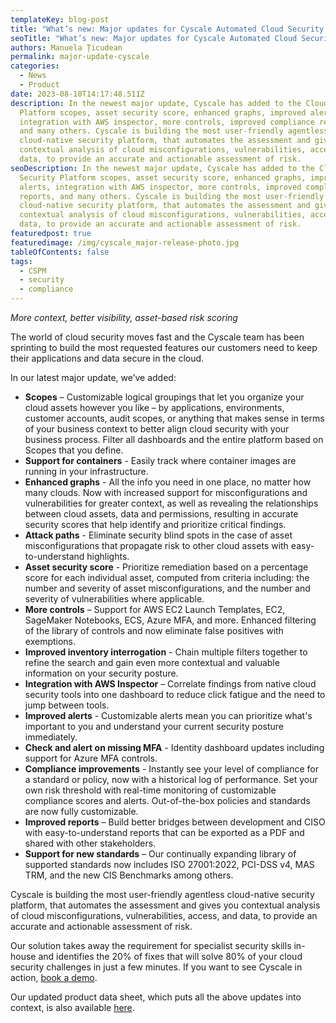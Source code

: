 ```yaml
---
templateKey: blog-post
title: "What’s new: Major updates for Cyscale Automated Cloud Security Platform"
seoTitle: "What’s new: Major updates for Cyscale Automated Cloud Security Platform"
authors: Manuela Țicudean
permalink: major-update-cyscale
categories:
  - News
  - Product
date: 2023-08-10T14:17:48.511Z
description: In the newest major update, Cyscale has added to the Cloud Security
  Platform scopes, asset security score, enhanced graphs, improved alerts,
  integration with AWS inspector, more controls, improved compliance reports,
  and many others. Cyscale is building the most user-friendly agentless
  cloud-native security platform, that automates the assessment and gives you
  contextual analysis of cloud misconfigurations, vulnerabilities, access, and
  data, to provide an accurate and actionable assessment of risk.
seoDescription: In the newest major update, Cyscale has added to the Cloud
  Security Platform scopes, asset security score, enhanced graphs, improved
  alerts, integration with AWS inspector, more controls, improved compliance
  reports, and many others. Cyscale is building the most user-friendly agentless
  cloud-native security platform, that automates the assessment and gives you
  contextual analysis of cloud misconfigurations, vulnerabilities, access, and
  data, to provide an accurate and actionable assessment of risk.
featuredpost: true
featuredimage: /img/cyscale_major-release-photo.jpg
tableOfContents: false
tags:
  - CSPM
  - security
  - compliance
---
```

*More context, better visibility, asset-based risk scoring*

The world of cloud security moves fast and the Cyscale team has been sprinting to build the most requested features our customers need to keep their applications and data secure in the cloud.

In our latest major update, we’ve added:

* **Scopes** – Customizable logical groupings that let you organize your cloud assets however you like – by applications, environments, customer accounts, audit scopes, or anything that makes sense in terms of your business context to better align cloud security with your business process. Filter all dashboards and the entire platform based on Scopes that you define.
* **Support for containers** - Easily track where container images are running in your infrastructure.
* **Enhanced graphs** - All the info you need in one place, no matter how many clouds. Now with increased support for misconfigurations and vulnerabilities for greater context, as well as revealing the relationships between cloud assets, data and permissions, resulting in accurate security scores that help identify and prioritize critical findings. 
* **Attack paths** - Eliminate security blind spots in the case of asset misconfigurations that propagate risk to other cloud assets with easy-to-understand highlights.
* **Asset security score** - Prioritize remediation based on a percentage score for each individual asset, computed from criteria including: the number and severity of asset misconfigurations, and the number and severity of vulnerabilities where applicable.
* **More controls** – Support for AWS EC2 Launch Templates, EC2, SageMaker Notebooks, ECS, Azure MFA, and more. Enhanced filtering of the library of controls and now eliminate false positives with exemptions.
* **Improved inventory interrogation** - Chain multiple filters together to refine the search and gain even more contextual and valuable information on your security posture.
* **Integration with AWS Inspector** – Correlate findings from native cloud security tools into one dashboard to reduce click fatigue and the need to jump between tools.
* **Improved alerts** - Customizable alerts mean you can prioritize what's important to you and understand your current security posture immediately.
* **Check and alert on missing MFA** - Identity dashboard updates including support for Azure MFA controls.
* **Compliance improvements** - Instantly see your level of compliance for a standard or policy, now with a historical log of performance. Set your own risk threshold with real-time monitoring of customizable compliance scores and alerts. Out-of-the-box policies and standards are now fully customizable.
* **Improved reports** – Build better bridges between development and CISO with easy-to-understand reports that can be exported as a PDF and shared with other stakeholders.
* **Support for new standards** – Our continually expanding library of supported standards now includes ISO 27001:2022, PCI-DSS v4, MAS TRM, and the new CIS Benchmarks among others.

Cyscale is building the most user-friendly agentless cloud-native security platform, that automates the assessment and gives you contextual analysis of cloud misconfigurations, vulnerabilities, access, and data, to provide an accurate and actionable assessment of risk.

Our solution takes away the requirement for specialist security skills in-house and identifies the 20% of fixes that will solve 80% of your cloud security challenges in just a few minutes. If you want to see Cyscale in action, [book a demo](https://cyscale.com/request-demo).

Our updated product data sheet, which puts all the above updates into context, is also available [here](https://cyscale.com/resources/cyscale-cloud-data-security-datasheet.pdf).